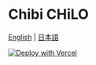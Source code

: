 # Chibi CHiLO

[English](README-en.md) | [日本語](README-ja.md)

[![Deploy with Vercel](https://vercel.com/button)](https://vercel.com/new/git/external?repository-url=https%3A%2F%2Fgithub.com%2Fnpocccties%2FChibiCHiLO&env=SESSION_SECRET,DATABASE_URL)
